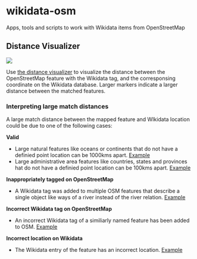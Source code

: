 # wikidata-osm
Apps, tools and scripts to work with Wikidata items from OpenStreetMap

## Distance Visualizer

![](https://cloud.githubusercontent.com/assets/126868/21437130/27d35b64-c8a8-11e6-8a37-94c8eb73ca29.png)

Use [the distance visualizer](https://osmlab.github.io/wikidata-osm/) to visualize the distance between the OpenStreetMap feature with the Wikidata tag, and the corresponsing coordinate on the Wikidata database. Larger markers indicate a larger distance between the matched features.

### Interpreting large match distances

A large match distance between the mapped feature and WIkidata location could be due to one of the following cases:

**Valid**
- Large natural features like oceans or continents that do not have a definied point location can be 1000kms apart. [Example](https://osmlab.github.io/wikidata-osm/#3.83/27.72/-172.05)
- Large administrative area features like countries, states and provinces hat do not have a definied point location can be 100kms apart. [Example](https://osmlab.github.io/wikidata-osm/#6.74/15.736/45.964)

**Inappropriately tagged on OpenStreetMap**
- A Wikidata tag was added to multiple OSM features that describe a single object like ways of a river instead of the river relation. [Example](https://osmlab.github.io/wikidata-osm/#9.34/40.6163/-123.6054)

**Incorrect Wikidata tag on OpenStreetMap**
- An incorrect Wikidata tag of a similiarly named feature has been added to OSM. [Example](https://osmlab.github.io/wikidata-osm/#12.74/16.8309/75.7144)

**Incorrect location on Wikidata**
- The Wikidata entry of the feature has an incorrect location. [Example](https://osmlab.github.io/wikidata-osm/#12.85/30.2919/73.0486)
